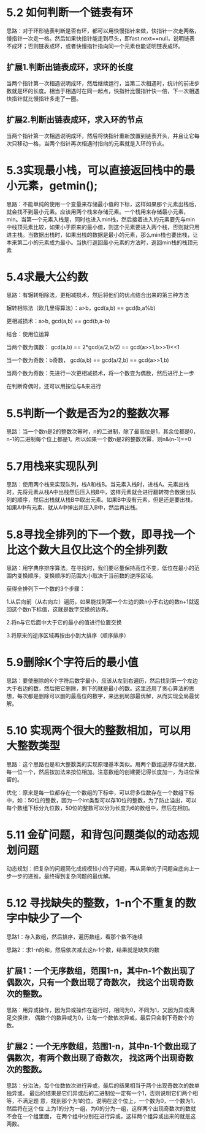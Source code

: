 # 5.2 如何判断一个链表有环
思路：对于环形链表判断是否有环，都可以用快慢指针来做，快指针一次走两格，慢指针一次走一格。然后如果快指针能走到尽头，即fast.next==null，说明链表不成环；否则链表成环，或者快慢指针指向同一个元素也能证明链表成环。

## 扩展1.判断出链表成环，求环的长度

当两个指针第一次相遇说明成环，然后继续运行，当第二次相遇时，统计的前进步数就是环的长度。相当于相遇时在同一起点，快指针比慢指针快一倍，下一次相遇快指针就比慢指针多走了一圈。

## 扩展2.判断出链表成环，求入环的节点

当两个指针第一次相遇说明成环，然后将快指针重新放置到链表开头，并且让它每次只移动一格，当两个指针再次相遇时指向的元素就是入环的节点。




# 5.3实现最小栈，可以直接返回栈中的最小元素，getmin();
思路：不能单纯的使用一个变量来存储最小值的下标，这样如果那个元素出栈后，就会找不到最小元素。应该用两个栈来存储元素。一个栈用来存储最小元素，min。当第一个元素入栈是，同时也进入min栈，然后接着进入的元素要先与min中栈顶元素比较，如果小于原来的最小值，则这个元素要进入两个栈，否则就只用进主栈。当数据出栈时，如果出栈的数据是最小的元素，那么min栈也要出栈，让本来第二小的元素成为最小。当执行返回最小元素的方法时，返回min栈的栈顶元素




# 5.4求最大公约数
思路：有辗转相除法，更相减损术，然后将他们的优点结合出来的第三种方法

辗转相除法（欧几里得算法）：a>b，gcd(a,b) == gcd(b,a%b)

更相减损术：a>b, gcd(a,b) == gcd(b,a-b)

结合：使用位运算

当两个数为偶数： gcd(a,b) == 2*gcd(a/2,b/2) == gcd(a>>1,b>>1)<<1

当一个数为奇数：b奇数， gcd(a,b) == gcd(a/2,b) == gcd(a>>1,b)

当两个数为奇数：先进行一次更相减损术，将一个数变为偶数，然后进行上一步

在判断奇偶时，还可以用按位与&来进行



# 5.5判断一个数是否为2的整数次幂
思路：当一个数n是2的整数次幂时，n的二进制，除了最高位是1，其余位都是0，n-1的二进制每个位上都是1。所以如果一个数n是2的整数次幂，则n&(n-1)==0



# 5.7用栈来实现队列
思路：使用两个栈来实现队列，栈A和栈B。当元素入栈时，进栈A。元素出栈时，先将元素从栈A中出栈然后压入栈B中，这样元素就会进行翻转符合数据出队列的顺序，然后出栈就从栈B中取出元素。如果B中没有元素，但是还是要出栈，如果A中有元素，就从A中弹出并压入B中，然后再出栈。



# 5.8寻找全排列的下一个数，即寻找一个比这个数大且仅比这个的全排列数
思路：用字典序排序算法。在寻找时，我们要尽量保持高位不变，低位在最小的范围内变换顺序，变换顺序的范围大小取决于当前数的逆序区域。

获得全排列下一个数的3个步骤：

1.从后向前（从右向左）遍历，如果能找到第一个左边的数n小于右边的数n+1就返回这个数n下标值，这就是数字交换的边界。

2.将n与它后面中大于它的最小的值进行位置交换

3.将原来的逆序区域再按由小到大排序（顺序排序）



# 5.9删除K个字符后的最小值 
思路：要使删除的K个字符后数字最小，应该从左到右遍历，然后找到第一个左边大于右边的数，然后把它删除，剩下的就是最小的数。这里还用了贪心算法的思想，每次都是删除可以删的最高位的数字，来达到局部最优解，从而实现全局最优解。



# 5.10 实现两个很大的整数相加，可以用大整数类型
思路：这个思路也是和大整数类的实现原理基本类似。用两个数组逆序存储大数，每一位一个，然后按加法来按位相加。注意数组的创建要记得长度加一，为进位保留的。

优化：原来是每一位都存在一个数组的下标中，可以将多位数存在一个数组下标中，如：50位的整数，因为一个int类型可以存10位的整数，为了防止溢出，可以每个数组下标分九位数，50位的整数可以分为长度为6的数组中，然后在相加。



# 5.11 金矿问题，和背包问题类似的动态规划问题
动态规划：把复杂的问题简化成规模较小的子问题，再从简单的子问题自底向上一步一步的递推，最终得到复杂问题的最优解。



# 5.12 寻找缺失的整数，1-n个不重复的数字中缺少了一个
思路1：存入数组，然后排序，遍历数组，看那个数不连续

思路2：求1-n的和，然后依次减去这n-1个数，结果就是缺失的数

## 扩展1：一个无序数组，范围1-n，其中n-1个数出现了偶数次，只有一个数出现了奇数次，	找这个出现奇数次的整数。

思路：用异或操作，因为异或操作在运行时，相同为0，不同为1，又因为异或满足交换律，	偶数个的数异或为0，让每一个数依次异或，最后只会剩下奇数个的数。

## 扩展2：一个无序数组，范围1-n，其中n-1个数出现了偶数次，有两个数出现了奇数次，	找这两个出现奇数次的整数。

思路：分治法，每个位数依次进行异或，最后的结果相当于两个出现奇数次的数单独异或，	最后的结果是它们异或后的二进制位一定有一个1，否则说明它们两个相等，不满足题	意，找到那个为1的位，说明在这个位上，一个数为0，一个数为1，然后将在这个位	上为1的分为一组，为0的分为一组，这样两个出现奇数次的数就不会在一个组里面，	在两个组中分别在进行异或，这样两个组异或出来的就是这两数。
